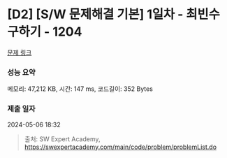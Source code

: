 # [D2] [S/W 문제해결 기본] 1일차 - 최빈수 구하기 - 1204 

[문제 링크](https://swexpertacademy.com/main/code/problem/problemDetail.do?contestProbId=AV13zo1KAAACFAYh) 

### 성능 요약

메모리: 47,212 KB, 시간: 147 ms, 코드길이: 352 Bytes

### 제출 일자

2024-05-06 18:32



> 출처: SW Expert Academy, https://swexpertacademy.com/main/code/problem/problemList.do
